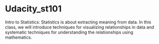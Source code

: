 # Udacity_st101
Intro to Statistics:
Statistics is about extracting meaning from data. In this class, we will introduce techniques for visualizing relationships in data and systematic techniques for understanding the relationships using mathematics.
